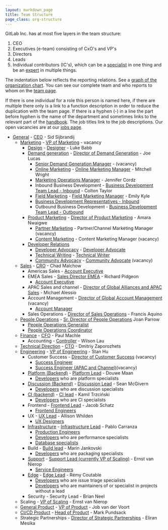 ```yaml
---
layout: markdown_page
title: Team Structure
page_class: org-structure
---
```


GitLab Inc. has at most five layers in the team structure:

1. CEO
1. Executives (e-team) consisting of CxO's and VP's
1. Directors
1. Leads
1. Individual contributors (IC's), which can be a [specialist](/jobs/specialist/) in one thing and be an [expert](/jobs/expert/) in multiple things.

The indentation below reflects the reporting relations. See a [graph of the organization chart](/team/structure/org-chart/).
You can see our complete team and who reports to whom on the [team page](https://about.gitlab.com/team/).

If there is one individual for a role this person is named here, if there are multiple there only is a link to a function description in order to reduce the duplication with the team page.
If there is a hyphen (-) in a line the part before hyphen is the name of the department and sometimes links to the relevant part of the [handbook](https://about.gitlab.com/handbook/).
The job titles link to the job descriptions.
Our open vacancies are at our [jobs page](https://about.gitlab.com/jobs/).

- [General](/handbook/) - [CEO](/jobs/chief-executive-officer/) - Sid Sijbrandij
  - [Marketing](/handbook/marketing/) - [VP of Marketing](/jobs/vp-of-marketing/) - vacancy
    - [Design](https://about.gitlab.com/handbook/marketing/design/) - [Designer](/jobs/designer/) - Luke Babb
    - [Demand generation](/handbook/marketing/demand-generation) - [Director of Demand Generation](/jobs/director-demand-generation) - Joe Lucas
      - [Senior Demand Generation Manager](/jobs/demand-generation-manager/) - (vacancy)
      - [Online Marketing](/handbook/marketing/demand-generation/online-marketing/) - [Online Marketing Manager](/jobs/online-marketing-manager/) - Mitchell Wright
      - [Marketing Operations Manager](https://about.gitlab.com/jobs/marketing-operations-manager/) - Jennifer Cordz
      - Inbound Business Development - [Business Development Team Lead - Inbound](/jobs/business-development-team-lead/) - Colton Taylor
      - [Field Marketing](/handbook/marketing/demand-generation/field-marketing/) - [Field Marketing Manager](/jobs/field-marketing-manager/) - Emily Kyle
      - [Business Development Representatives - Inbound](/jobs/business-development-representative/)
      - Outbound Business Development - [Business Development Team Lead - Outbound](/jobs/business-development-team-lead-outbound/)
    - [Product Marketing](/handbook/marketing/product-marketing/) - [Director of Product Marketing](/jobs/director-product-marketing/) - Amara Nwaigwe
      - [Partner Marketing](/handbook/marketing/product-marketing/partner-marketing/) - Partner/Channel Marketing Manager (vacancy)
      - [Content Marketing](/handbook/marketing/product-marketing/content-marketing/) - Content Marketing Manager (vacancy)
    - [Developer Relations](https://about.gitlab.com/handbook/marketing/developer-relations/)
      - [Developer Advocacy](/handbook/marketing/developer-relations/developer-advocacy/) - [Developer Advocate](/jobs/developer-advocate/)
      - [Technical Writing](https://about.gitlab.com/handbook/marketing/developer-relations/technical-writing/) - [Technical Writer](/jobs/technical-writer/)
      - [Community Advocacy](/handbook/marketing/developer-relations/community-advocacy/) - [Community Advocate](/jobs/community-advocate/) (vacancy)
  - [Sales](/handbook/sales/) - [CRO](/jobs/chief-revenue-officer/) - Chad Malchow
    - Americas Sales - [Account Executive](/jobs/account-executive/)
    - EMEA Sales - [Sales Director EMEA](/jobs/sales-director/) - Richard Pidgeon
      - [Account Executive](/jobs/account-executive/)
    - APAC Sales and channel - [Director of Global Alliances and APAC Sales](/jobs/director-of-global-alliances-and-apac-sales/) - Michael Alessio
    - Account Management - [Director of Global Account Management](https://about.gitlab.com/jobs/director-global-account-management/) (vacancy)
      - [Account Manager](/jobs/account-manager/)
    - Sales Operations - [Director of Sales Operations](https://about.gitlab.com/jobs/director-sales-operations/) - Francis Aquino
  - [People Operations](/handbook/people-operations/) - [Sr. Director of People Operations](/jobs/senior-director-of-people-operations/) Joan Parrow
    - [People Operations Generalist](/jobs/people-ops-generalist/)
    - [People Operations Coordinator](/jobs/people-ops-coordinator/)
  - [Finance](/handbook/finance) - [CFO](/jobs/chief-financial-officer/) - Paul Machle
    - Accounting - [Controller](/jobs/controller/) - Wilson Lau
  - [Technical Direction](/direction/) - [CTO](/jobs/chief-technology-officer/) - Dmitriy Zaporozhets
  - [Engineering](/handbook/engineering/) - [VP of Engineering](/jobs/vp-of-engineering/) - Stan Hu
    - Customer Success - [Director of Customer Success](/jobs/director-customer-success) (vacancy)
      - [Success Engineer](/jobs/success-engineer/)
      - [Success Engineer (APAC and Channel)](/jobs/Success-Engineer-APAC-and-Channel)(vacancy)
    - [Platform (Backend)](/handbook/backend/) - [Platform Lead](/jobs/backend-lead/) - Douwe Maan
      - [Developers](/jobs/developer/) who are platform specialists
    - [Discussion (Backend)](/handbook/backend#discussion) - [Discussion Lead](/jobs/backend-lead/) - Sean McGivern
      - [Developers](/jobs/developer/) who are discussion specialists
    - [CI (backend)](/handbook/backend#ci) - [CI lead](/jobs/ci-lead/) - Kamil Trzciński
      - [Developers](/jobs/developer/) who are CI specialists
    - Frontend - [Frontend Lead](/jobs/frontend-lead/) - Jacob Schatz
      - [Frontend Engineers](/jobs/frontend-engineer/)
    - UX - [UX Lead](/jobs/ux-lead/) - Allison Whilden
      - [UX Designers](/jobs/ux-designer/)
    - [Infrastructure](/handbook/infrastructure/) - [Infrastructure Lead](/jobs/infrastructure-lead/) - Pablo Carranza
      - [Production Engineers](/jobs/production-engineer/)
      - [Developers](/jobs/developer/) who are performance specialists
      - [Database specialists](/jobs/specialist/database/)
    - Build - [Build lead](/jobs/build-lead) - Marin Jankovski
      - [Developers](/jobs/developer/) who are packaging specialists
    - [Support](/handbook/support/) - [Support Lead (currently VP of Scaling)](/jobs/support-lead) - Ernst van Nierop
      - [Service Engineers](/jobs/service-engineer/)
    - [Edge](/handbook/edge/) - [Edge Lead](/jobs/edge-lead) - Rémy Coutable
       - [Developers](/jobs/developer/) who are issue triage specialists
       - [Developers](/jobs/developer/) who are maintainers of or specialist in projects without a lead
    - Security - Security Lead - Brian Neel
  - Scaling - [VP of Scaling](/jobs/vp-of-scaling/) - Ernst van Nierop
  - [General Product](/handbook/product/) - [VP of Product](/jobs/vice-president-of-product/) - Job van der Voort
  - [CI/CD Product](/handbook/product/#cicd) - [Head of Product](/jobs/head-of-product/) - Mark Pundsack
  - Strategic Partnerships - [Director of Strategic Partnerships](/jobs/director-strategic-partnerships/) - Eliran Mesika
